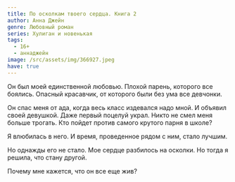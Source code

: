 ```yaml
---
title: По осколкам твоего сердца. Книга 2
author: Анна Джейн
genre: Любовный роман
series: Хулиган и новенькая
tags:
  - 16+
  - аннаджейн
image: /src/assets/img/366927.jpeg
have: true
---
```

Он был моей единственной любовью. Плохой парень, которого все боялись. Опасный красавчик, от которого были без ума все девчонки.

Он спас меня от ада, когда весь класс издевался надо мной. И объявил своей девушкой. Даже первый поцелуй украл. Никто не смел меня больше трогать. Кто пойдет против самого крутого парня в школе?

Я влюбилась в него. И время, проведенное рядом с ним, стало лучшим.

Но однажды его не стало. Мое сердце разбилось на осколки. Но тогда я решила, что стану другой.

Почему мне кажется, что он все еще жив?
